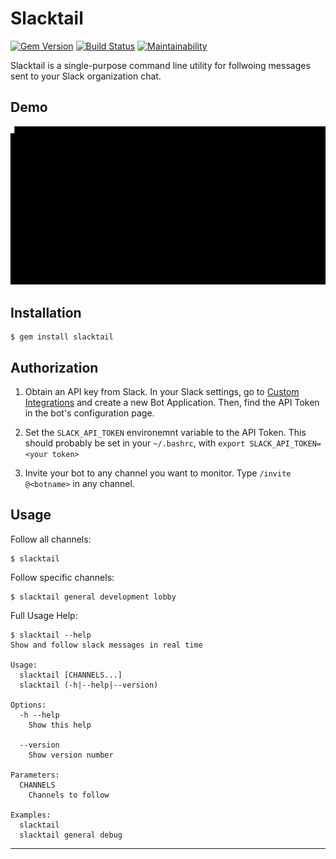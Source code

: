 Slacktail
==================================================

[![Gem Version](https://badge.fury.io/rb/slacktail.svg)](https://badge.fury.io/rb/slacktail)
[![Build Status](https://travis-ci.com/DannyBen/slacktail.svg?branch=master)](https://travis-ci.com/DannyBen/slacktail)
[![Maintainability](https://api.codeclimate.com/v1/badges/c81fe947a0e4b5bd1bdc/maintainability)](https://codeclimate.com/github/DannyBen/slacktail/maintainability)

Slacktail is a single-purpose command line utility for follwoing messages 
sent to your Slack organization chat.


Demo
--------------------------------------------------

![Demo](https://raw.githubusercontent.com/DannyBen/slacktail/master/demo.gif)


Installation
--------------------------------------------------

    $ gem install slacktail


Authorization
--------------------------------------------------


1. Obtain an API key from Slack.
   In your Slack settings, go to [Custom Integrations] and create a new 
   Bot Application. Then, find the API Token in the bot's configuration page.  

2. Set the `SLACK_API_TOKEN` environemnt variable to the API Token. This 
   should probably be set in your `~/.bashrc`, with 
   `export SLACK_API_TOKEN=<your token>`

3. Invite your bot to any channel you want to monitor. Type 
   `/invite @<botname>` in any channel.


Usage
--------------------------------------------------

Follow all channels:

    $ slacktail

Follow specific channels:
    
    $ slacktail general development lobby

Full Usage Help:

    $ slacktail --help
    Show and follow slack messages in real time

    Usage:
      slacktail [CHANNELS...]
      slacktail (-h|--help|--version)

    Options:
      -h --help
        Show this help

      --version
        Show version number

    Parameters:
      CHANNELS
        Channels to follow

    Examples:
      slacktail
      slacktail general debug


---

[Custom Integrations]: https://my.slack.com/apps/manage/custom-integrations
